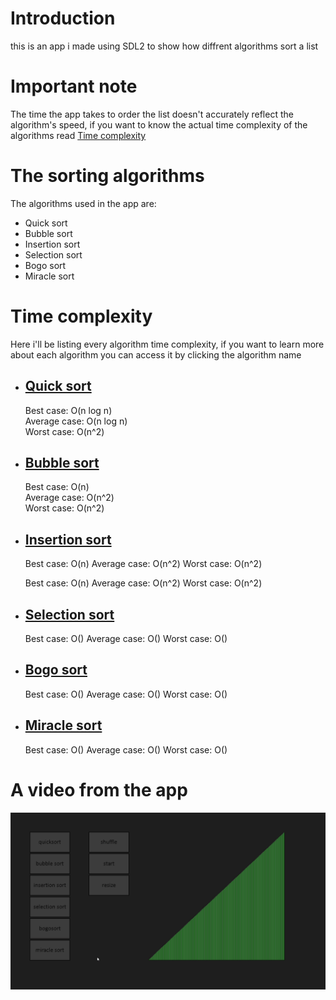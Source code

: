 # Introduction  
this is an app i made using SDL2 to show how diffrent algorithms sort a list

# Important note
The time the app takes to order the list doesn't accurately reflect the algorithm's speed, if you want to know the actual time complexity of the algorithms read [Time complexity](#Time-complexity)

# The sorting algorithms  
The algorithms used in the app are:  
* Quick sort
* Bubble sort  
* Insertion sort
* Selection sort
* Bogo sort
* Miracle sort

# Time complexity
Here i'll be listing every algorithm time complexity, if you want to learn more about each algorithm you can access it by clicking the algorithm name 
- ## [Quick sort](https://www.geeksforgeeks.org/time-and-space-complexity-analysis-of-quick-sort/)
  Best case: O(n log n)  
  Average case: O(n log n)  
  Worst case: O(n^2)

- ## [Bubble sort](https://www.geeksforgeeks.org/time-and-space-complexity-analysis-of-bubble-sort/)
  Best case: O(n)  
  Average case: O(n^2)  
  Worst case: O(n^2)

- ## [Insertion sort](https://www.geeksforgeeks.org/time-and-space-complexity-of-insertion-sort-algorithm/)
  Best case: O(n)
  Average case: O(n^2)
  Worst case: O(n^2)
  
  Best case: O(n)
  Average case: O(n^2)
  Worst case: O(n^2)

- ## [Selection sort]()
  Best case: O()
  Average case: O()
  Worst case: O()
  
- ## [Bogo sort]()
  Best case: O()
  Average case: O()
  Worst case: O()
  
- ## [Miracle sort]()
  Best case: O()
  Average case: O()
  Worst case: O()

# A video from the app
![A video that shows how to app works](sort_visualizer.gif)
